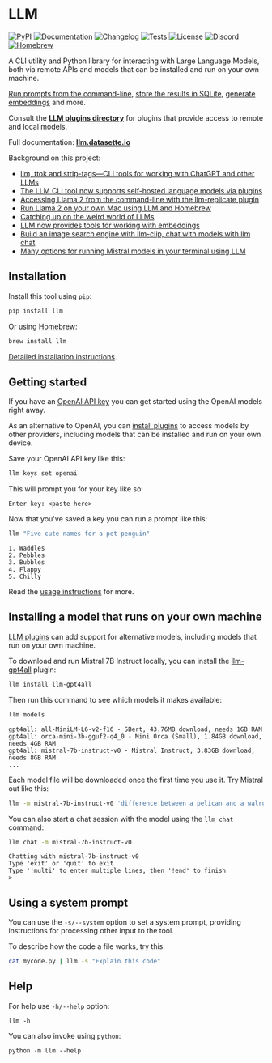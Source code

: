 # LLM

[![PyPI](https://img.shields.io/pypi/v/llm.svg)](https://pypi.org/project/llm/)
[![Documentation](https://readthedocs.org/projects/llm/badge/?version=latest)](https://llm.datasette.io/)
[![Changelog](https://img.shields.io/github/v/release/simonw/llm?include_prereleases&label=changelog)](https://llm.datasette.io/en/stable/changelog.html)
[![Tests](https://github.com/simonw/llm/workflows/Test/badge.svg)](https://github.com/simonw/llm/actions?query=workflow%3ATest)
[![License](https://img.shields.io/badge/license-Apache%202.0-blue.svg)](https://github.com/simonw/llm/blob/main/LICENSE)
[![Discord](https://img.shields.io/discord/823971286308356157?label=discord)](https://datasette.io/discord-llm)
[![Homebrew](https://img.shields.io/homebrew/installs/dy/llm?color=yellow&label=homebrew&logo=homebrew)](https://formulae.brew.sh/formula/llm)

A CLI utility and Python library for interacting with Large Language Models, both via remote APIs and models that can be installed and run on your own machine.

[Run prompts from the command-line](https://llm.datasette.io/en/stable/usage.html#executing-a-prompt), [store the results in SQLite](https://llm.datasette.io/en/stable/logging.html), [generate embeddings](https://llm.datasette.io/en/stable/embeddings/index.html) and more.

Consult the **[LLM plugins directory](https://llm.datasette.io/en/stable/plugins/directory.html)** for plugins that provide access to remote and local models.

Full documentation: **[llm.datasette.io](https://llm.datasette.io/)**

Background on this project:
- [llm, ttok and strip-tags—CLI tools for working with ChatGPT and other LLMs](https://simonwillison.net/2023/May/18/cli-tools-for-llms/)
- [The LLM CLI tool now supports self-hosted language models via plugins](https://simonwillison.net/2023/Jul/12/llm/)
- [Accessing Llama 2 from the command-line with the llm-replicate plugin](https://simonwillison.net/2023/Jul/18/accessing-llama-2/)
- [Run Llama 2 on your own Mac using LLM and Homebrew](https://simonwillison.net/2023/Aug/1/llama-2-mac/)
- [Catching up on the weird world of LLMs](https://simonwillison.net/2023/Aug/3/weird-world-of-llms/)
- [LLM now provides tools for working with embeddings](https://simonwillison.net/2023/Sep/4/llm-embeddings/)
- [Build an image search engine with llm-clip, chat with models with llm chat](https://simonwillison.net/2023/Sep/12/llm-clip-and-chat/)
- [Many options for running Mistral models in your terminal using LLM](https://simonwillison.net/2023/Dec/18/mistral/)

## Installation

Install this tool using `pip`:
```bash
pip install llm
```
Or using [Homebrew](https://brew.sh/):
```bash
brew install llm
```
[Detailed installation instructions](https://llm.datasette.io/en/stable/setup.html).

## Getting started

If you have an [OpenAI API key](https://platform.openai.com/api-keys) you can get started using the OpenAI models right away.

As an alternative to OpenAI, you can [install plugins](https://llm.datasette.io/en/stable/plugins/installing-plugins.html) to access models by other providers, including models that can be installed and run on your own device.

Save your OpenAI API key like this:

```bash
llm keys set openai
```
This will prompt you for your key like so:
```
Enter key: <paste here>
```
Now that you've saved a key you can run a prompt like this:
```bash
llm "Five cute names for a pet penguin"
```
```
1. Waddles
2. Pebbles
3. Bubbles
4. Flappy
5. Chilly
```
Read the [usage instructions](https://llm.datasette.io/en/stable/usage.html) for more.

## Installing a model that runs on your own machine

[LLM plugins](https://llm.datasette.io/en/stable/plugins/index.html) can add support for alternative models, including models that run on your own machine.

To download and run Mistral 7B Instruct locally, you can install the [llm-gpt4all](https://github.com/simonw/llm-gpt4all) plugin:
```bash
llm install llm-gpt4all
```
Then run this command to see which models it makes available:
```bash
llm models
```
```
gpt4all: all-MiniLM-L6-v2-f16 - SBert, 43.76MB download, needs 1GB RAM
gpt4all: orca-mini-3b-gguf2-q4_0 - Mini Orca (Small), 1.84GB download, needs 4GB RAM
gpt4all: mistral-7b-instruct-v0 - Mistral Instruct, 3.83GB download, needs 8GB RAM
...
```
Each model file will be downloaded once the first time you use it. Try Mistral out like this:
```bash
llm -m mistral-7b-instruct-v0 'difference between a pelican and a walrus'
```
You can also start a chat session with the model using the `llm chat` command:
```bash
llm chat -m mistral-7b-instruct-v0
```
```
Chatting with mistral-7b-instruct-v0
Type 'exit' or 'quit' to exit
Type '!multi' to enter multiple lines, then '!end' to finish
> 
```

## Using a system prompt

You can use the `-s/--system` option to set a system prompt, providing instructions for processing other input to the tool.

To describe how the code a file works, try this:

```bash
cat mycode.py | llm -s "Explain this code"
```

## Help

For help use `-h/--help` option:

    llm -h

You can also invoke using `python`:

    python -m llm --help
